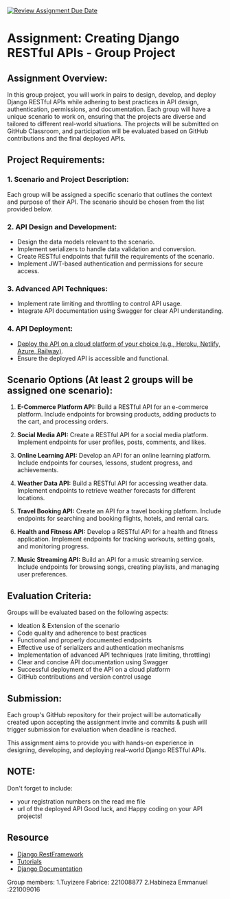 [![Review Assignment Due Date](https://classroom.github.com/assets/deadline-readme-button-24ddc0f5d75046c5622901739e7c5dd533143b0c8e959d652212380cedb1ea36.svg)](https://classroom.github.com/a/76oPeeJ5)
# Assignment: Creating Django RESTful APIs - Group Project

## Assignment Overview:
In this group project, you will work in pairs to design, develop, and deploy Django RESTful APIs while adhering to best practices in API design, authentication, permissions, and documentation. Each group will have a unique scenario to work on, ensuring that the projects are diverse and tailored to different real-world situations. The projects will be submitted on GitHub Classroom, and participation will be evaluated based on GitHub contributions and the final deployed APIs.

## Project Requirements:

### 1. Scenario and Project Description:
Each group will be assigned a specific scenario that outlines the context and purpose of their API. The scenario should be chosen from the list provided below.

### 2. API Design and Development:
- Design the data models relevant to the scenario.
- Implement serializers to handle data validation and conversion.
- Create RESTful endpoints that fulfill the requirements of the scenario.
- Implement JWT-based authentication and permissions for secure access.

### 3. Advanced API Techniques:
- Implement rate limiting and throttling to control API usage.
- Integrate API documentation using Swagger for clear API understanding.

### 4. API Deployment:
- [Deploy the API on a cloud platform of your choice (e.g., Heroku, Netlify, Azure, Railway)](https://learndjango.com/tutorials/django-hosting-deployment-options).
- Ensure the deployed API is accessible and functional.

## Scenario Options (At least 2 groups will be assigned one scenario):

1. **E-Commerce Platform API:**
   Build a RESTful API for an e-commerce platform. Include endpoints for browsing products, adding products to the cart, and processing orders.

2. **Social Media API:**
   Create a RESTful API for a social media platform. Implement endpoints for user profiles, posts, comments, and likes.

3. **Online Learning API:**
   Develop an API for an online learning platform. Include endpoints for courses, lessons, student progress, and achievements.

4. **Weather Data API:**
   Build a RESTful API for accessing weather data. Implement endpoints to retrieve weather forecasts for different locations.

5. **Travel Booking API:**
   Create an API for a travel booking platform. Include endpoints for searching and booking flights, hotels, and rental cars.

6. **Health and Fitness API:**
   Develop a RESTful API for a health and fitness application. Implement endpoints for tracking workouts, setting goals, and monitoring progress.

7. **Music Streaming API:**
   Build an API for a music streaming service. Include endpoints for browsing songs, creating playlists, and managing user preferences.

## Evaluation Criteria:
Groups will be evaluated based on the following aspects:
- Ideation & Extension of the scenario
- Code quality and adherence to best practices
- Functional and properly documented endpoints
- Effective use of serializers and authentication mechanisms
- Implementation of advanced API techniques (rate limiting, throttling)
- Clear and concise API documentation using Swagger
- Successful deployment of the API on a cloud platform
- GitHub contributions and version control usage

## Submission:
Each group's GitHub repository for their project  will be automatically created upon accepting the assignment invite and commits & push will trigger submission for evaluation when deadline is reached.

This assignment aims to provide you with hands-on experience in designing, developing, and deploying real-world Django RESTful APIs.
## NOTE:
Don't forget to include:
- your registration numbers on the read me file
- url of the deployed API
Good luck, and Happy coding on your API projects!

## Resource
- [Django RestFramework](https://www.django-rest-framework.org/)
- [Tutorials](https://learndjango.com)
- [Django Documentation](https://djangoproject.com)



Group members:
1.Tuyizere Fabrice:  221008877
2.Habineza Emmanuel :221009016